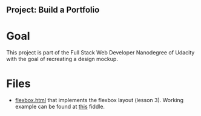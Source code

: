 ## Project: Build a Portfolio
# Goal
This project is part of the Full Stack Web Developer Nanodegree of Udacity with the goal
of recreating a design mockup.

# Files
* [flexbox.html](./flexbox.html) that implements the flexbox layout (lesson 3).
Working example can be found at [this](https://jsfiddle.net/riasc/2r01braa/12/) fiddle.